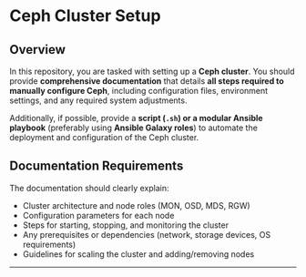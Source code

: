 # Ceph Cluster Setup

## Overview

In this repository, you are tasked with setting up a **Ceph cluster**. You should provide **comprehensive documentation** that details **all steps required to manually configure Ceph**, including configuration files, environment settings, and any required system adjustments.

Additionally, if possible, provide a **script (`.sh`) or a modular Ansible playbook** (preferably using **Ansible Galaxy roles**) to automate the deployment and configuration of the Ceph cluster.

## Documentation Requirements

The documentation should clearly explain:

* Cluster architecture and node roles (MON, OSD, MDS, RGW)
* Configuration parameters for each node
* Steps for starting, stopping, and monitoring the cluster
* Any prerequisites or dependencies (network, storage devices, OS requirements)
* Guidelines for scaling the cluster and adding/removing nodes

---
